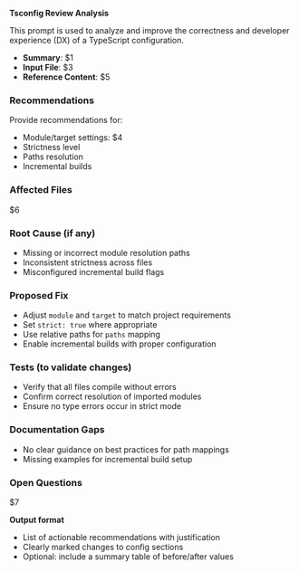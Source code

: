 <!-- $1=description, $2=prompt, $3=file_path, $4=recommendations_list, $5=input_file_ref, $6=affected_files, $7=open_questions -->
**Tsconfig Review Analysis**

This prompt is used to analyze and improve the correctness and developer experience (DX) of a TypeScript configuration.

- **Summary**: $1  
- **Input File**: $3  
- **Reference Content**: $5  

### Recommendations
Provide recommendations for:
- Module/target settings: $4  
- Strictness level  
- Paths resolution  
- Incremental builds  

### Affected Files
$6

### Root Cause (if any)
- Missing or incorrect module resolution paths  
- Inconsistent strictness across files  
- Misconfigured incremental build flags  

### Proposed Fix
- Adjust `module` and `target` to match project requirements  
- Set `strict: true` where appropriate  
- Use relative paths for `paths` mapping  
- Enable incremental builds with proper configuration  

### Tests (to validate changes)
- Verify that all files compile without errors  
- Confirm correct resolution of imported modules  
- Ensure no type errors occur in strict mode  

### Documentation Gaps
- No clear guidance on best practices for path mappings  
- Missing examples for incremental build setup  

### Open Questions
$7

**Output format**
- List of actionable recommendations with justification  
- Clearly marked changes to config sections  
- Optional: include a summary table of before/after values
